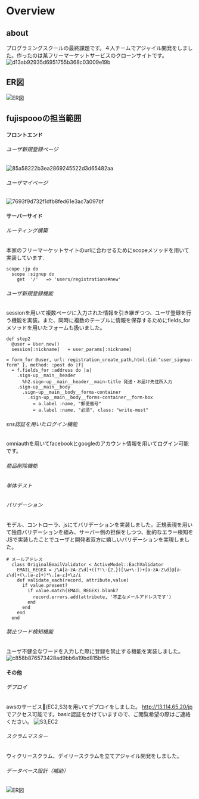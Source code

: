   # Overview

  ## about
   プログラミングスクールの最終課題です。４人チームでアジャイル開発をしました。作ったのは某フリーマーケットサービスのクローンサイトです。
   ![d13ab92935d6951755b368c03009e19b](https://user-images.githubusercontent.com/53245774/65754307-b95a2400-e14b-11e9-9866-7870b330dd62.gif)

  ## ER図
  ![ER図](https://user-images.githubusercontent.com/53245774/65752856-a7c34d00-e148-11e9-9dac-73fa10cc3024.png)
  ## fujispoooの担当範囲

  #### フロントエンド
  ###### ユーザ新規登録ページ
  ![85a58222b3ea2869245522d3d65482aa](https://user-images.githubusercontent.com/53245774/65762506-1eb61100-e15c-11e9-8c09-6c8e3b09367e.gif)
  ###### ユーザマイページ
  ![7693f9d732f1dfb8fed61e3ac7a097bf](https://user-images.githubusercontent.com/53245774/65762393-e44c7400-e15b-11e9-9c7b-afd5208fc3c5.gif)

  #### サーバーサイド
  ###### ルーティング構築
  本家のフリーマーケットサイトのurlに合わせるためにscopeメソッドを用いて実装しています.

  ```
  scope :jp do
    scope :signup do
      get  '/'   => 'users/registrations#new'
  ```

  ###### ユーザ新規登録機能
  sessionを用いて複数ページに入力された情報を引き継ぎつつ、ユーザ登録を行う機能を実装。また、同時に複数のテーブルに情報を保存するためにfields_forメソッドを用いたフォームも扱いました。
  ```
  def step2
    @user = User.new()
    session[:nickname]   = user_params[:nickname]
  ```

  ```
  = form_for @user, url: registration_create_path,html:{id:"user_signup-form" }, method: :post do |f|
    = f.fields_for :address do |a|
      .sign-up__main__header 
        %h2.sign-up__main__header__main-title 発送・お届け先住所入力
      .sign-up__main__body
        .sign-up__main__body__forms-container
          .sign-up__main__body__forms-container__form-box
            = a.label :name, "郵便番号"
            = a.label :name, "必須", class: "write-must"
  ```

  ###### sns認証を用いたログイン機能
  omniauthを用いてfacebookとgoogleのアカウント情報を用いてログイン可能です。
  ###### 商品削除機能
  ###### 単体テスト
  ###### バリデーション
  モデル、コントローラ、jsにてバリデーションを実装しました。正規表現を用いて独自バリデーションを組み、サーバー側の担保をしつつ、動的なエラー検知をJSで実装したことでユーザと開発者双方に嬉しいバリデーションを実現しました。

  ```
  # メールアドレス
    class OriginalEmailValidator < ActiveModel::EachValidator
      EMAIL_REGEX = /\A[a-zA-Z\d]+((?!\-{2,})[\w+\-])+[a-zA-Z\d]@[a-z\d]+(\.[a-z]+)*\.[a-z]+\z/i
      def validate_each(record, attribute,value)
        if value.present?
          if value.match(EMAIL_REGEX).blank?
            record.errors.add(attribute, '不正なメールアドレスです')
          end
        end
      end  
    end  
  ```

  ###### 禁止ワード検知機能
  ユーザ不健全なワードを入力した際に登録を禁止する機能を実装しました。
  ![c858b876573428ad9bb6a19bd815bf5c](https://user-images.githubusercontent.com/53245774/65763196-d3046700-e15d-11e9-8bac-7f43cb02f21c.gif)


  #### その他
  ###### デプロイ
  awsのサービス(EC2,S3)を用いてデプロイをしました。
  http://13.114.65.20/jp でアクセス可能です。basic認証をかけていますので、ご閲覧希望の際はご連絡ください。
  ![S3,EC2](https://user-images.githubusercontent.com/53245774/65764325-53c46280-e160-11e9-94af-3bf73a705f47.png)

  ###### スクラムマスター
  ウィクリースクラム、デイリースクラムを立てアジャイル開発をしました。
  ###### データベース設計（補助）
  ![ER図](https://user-images.githubusercontent.com/53245774/65752856-a7c34d00-e148-11e9-9dac-73fa10cc3024.png)
